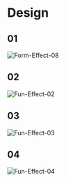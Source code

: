 # Design

## 01

![Form-Effect-08](https://s2.ax1x.com/2020/02/22/3MhLtJ.gif)

## 02

![Fun-Effect-02](https://s2.ax1x.com/2020/02/19/3EcOL6.gif)

## 03

![Fun-Effect-03](https://s2.ax1x.com/2020/02/19/3EcOL6.gif)

## 04

![Fun-Effect-04](https://s2.ax1x.com/2020/03/09/8SRWRJ.gif)
